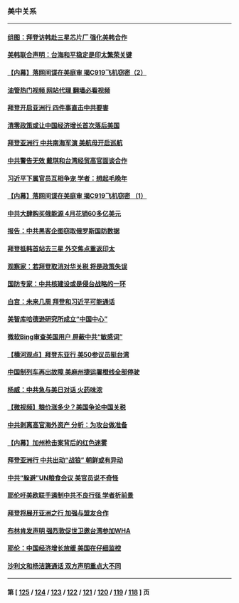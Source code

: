 ### 美中关系
---
#### [组图：拜登访韩赴三星芯片厂 强化美韩合作](../../pages/nf1412576/n13742270.md?05220445) 
#### [美韩联合声明：台海和平稳定是印太繁荣关键](../../pages/nf1412576/n13742268.md?05220445) 
#### [【内幕】落网间谍在美庭审 揭C919飞机窃密（2）](../../pages/nf1412576/n13742033.md?05220445) 
#### [油管热门视频 网站代理 翻墙必看视频](http://209.222.30.114:81/youtube.html?05220445)
#### [拜登开启亚洲行 四件事直击中共要害](../../pages/nf1412576/n13741755.md?05220445) 
#### [清零政策或让中国经济增长首次落后美国](../../pages/nf1412576/n13741818.md?05220445) 
#### [拜登亚洲行 中共南海军演 美航母开启巡航](../../pages/nf1412576/n13741761.md?05220445) 
#### [中共警告无效 戴琪和台湾经贸高官面谈合作](../../pages/nf1412576/n13741718.md?05220445) 
#### [习近平下属官员互相争宠 学者：想起毛晚年](../../pages/nf1412576/n13741028.md?05220445) 
#### [【内幕】落网间谍在美庭审 揭C919飞机窃密 （1）](../../pages/nf1412576/n13741269.md?05220445) 
#### [中共大肆购买俄能源 4月花销60多亿美元](../../pages/nf1412576/n13741698.md?05220445) 
#### [报告：中共黑客企图窃取俄罗斯国防数据](../../pages/nf1412576/n13741568.md?05220445) 
#### [拜登抵韩首站去三星 外交焦点重返印太](../../pages/nf1412576/n13741591.md?05220445) 
#### [观察家：若拜登取消对华关税 将是政策失误](../../pages/nf1412576/n13741274.md?05220445) 
#### [国防专家：中共核建设或是侵台战略的一环](../../pages/nf1412576/n13741297.md?05220445) 
#### [白宫：未来几周 拜登和习近平可能通话](../../pages/nf1412576/n13741150.md?05220445) 
#### [美智库哈德逊研究所成立“中国中心”](../../pages/nf1412576/n13741159.md?05220445) 
#### [微软Bing审查美国用户 屏蔽中共“敏感词”](../../pages/nf1412576/n13741031.md?05220445) 
#### [【横河观点】拜登东亚行 美50参议员挺台湾](../../pages/nf1412576/n13741104.md?05220445) 
#### [中国制列车再出故障 美麻州捷运署橙线全部停驶](../../pages/nf1412576/n13741041.md?05220445) 
#### [杨威：中共急与美日对话 火药味浓](../../pages/nf1412576/n13740330.md?05220445) 
#### [【微视频】粮价涨多少？美国争论中国关税](../../pages/nf1412576/n13740815.md?05220445) 
#### [中共剥离高官海外资产 分析：为攻台做准备](../../pages/nf1412576/n13740959.md?05220445) 
#### [【内幕】加州枪击案背后的红色迷雾](../../pages/nf1412576/n13740526.md?05220445) 
#### [拜登亚洲行 中共出动“战狼” 朝鲜或有异动](../../pages/nf1412576/n13740664.md?05220445) 
#### [中共“躲避”UN粮食会议 美官员说不奇怪](../../pages/nf1412576/n13740742.md?05220445) 
#### [耶伦吁美欧联手遏制中共不良行径 学者析前景](../../pages/nf1412576/n13740600.md?05220445) 
#### [拜登将展开亚洲之行 加强与盟友合作](../../pages/nf1412576/n13740583.md?05220445) 
#### [布林肯发声明 强烈敦促世卫邀台湾参加WHA](../../pages/nf1412576/n13740190.md?05220445) 
#### [耶伦：中国经济增长放缓 美国在仔细监控](../../pages/nf1412576/n13740151.md?05220445) 
#### [沙利文和杨洁篪通话 双方声明重点大不同](../../pages/nf1412576/n13740117.md?05220445) 

---
#### 第 [ [125](./125.md?05220445) / [124](./124.md?05220445) / [123](./123.md?05220445) / [122](./122.md?05220445) / [121](./121.md?05220445) / [120](./120.md?05220445) / [119](./119.md?05220445) / [118](./118.md?05220445) ] 页
